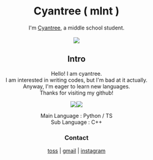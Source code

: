 <h1 align="center">Cyantree ( mlnt )</h1>
<p align="center">I'm <a href="https://cyantr.vercel.app">Cyantree</a>, a middle school student.<br/><br/><a href="https://solved.ac/profile/mlnt"><img src="http://mazassumnida.wtf/api/v2/generate_badge?boj=mlnt"/></a></p>
<h2 align="center">Intro</h2>
<p align="center">Hello! I am cyantree.<br/>I am interested in writing codes, but I'm bad at it actually.<br/>Anyway, I'm eager to learn new languages.<br/>Thanks for visiting my github!</p>
<p align="center">
	<a href=""><img src="https://github-readme-stats.vercel.app/api?username=cyantr09&show_icons=true&theme=cobalt&hide_border=true"/><a href=""><img src="https://github-readme-stats.vercel.app/api/top-langs/?username=cyantr09&theme=cobalt&hide_border=true"/></a>
	</a>
	
</p>
<p align="center">Main Language : Python / TS<br/>Sub Language : C++</p>
<h3 align="center">Contact</h3>
<p align="center">
	<a href="https://toss.me/cyantree/1000">toss</a> | 
	<a href="mailto:cyantree0129@gmail.com">gmail</a> | 
	<a href="https://instagram.com/_cyandev">instagram</a>
</p>
	
	  
	


	

